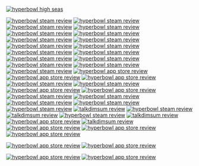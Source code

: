 [![hyperbowl high seas](/images/hyperbowl/hyperbowlhighseasscreenshot/hyperbowlhighseas.png)](https://store.steampowered.com/app/847530/HyperBowl/)

[![hyperbowl steam review](/images/hyperbowl/steam/steam-2022-11-23.png)](https://store.steampowered.com/app/847530/HyperBowl/)
[![hyperbowl steam review](/images/hyperbowl/steam/steam-2022-10-16.png)](https://store.steampowered.com/app/847530/HyperBowl/)
[![hyperbowl steam review](/images/hyperbowl/steam/steam-2022-08-23.png)](https://store.steampowered.com/app/847530/HyperBowl/)
[![hyperbowl steam review](/images/hyperbowl/steam/steam-2022-04-09.png)](https://store.steampowered.com/app/847530/HyperBowl/)
[![hyperbowl steam review](/images/hyperbowl/steam/steam-2022-03-22.png)](https://store.steampowered.com/app/847530/HyperBowl/)
[![hyperbowl steam review](/images/hyperbowl/steam/steam-2022-02-04.png)](https://store.steampowered.com/app/847530/HyperBowl/)
[![hyperbowl steam review](/images/hyperbowl/steam/steam-2022-01-31.png)](https://store.steampowered.com/app/847530/HyperBowl/)
[![hyperbowl steam review](/images/hyperbowl/steam/steam-2022-01-06.png)](https://store.steampowered.com/app/847530/HyperBowl/)
[![hyperbowl steam review](/images/hyperbowl/steam/2021-12-13.png)](https://store.steampowered.com/app/847530/HyperBowl/)
[![hyperbowl steam review](/images/hyperbowl/steam/steam-2021-10-03.png)](https://store.steampowered.com/app/847530/HyperBowl/)
[![hyperbowl steam review](/images/hyperbowl/steam/2021-7-23.png)](https://store.steampowered.com/app/847530/HyperBowl/)
[![hyperbowl steam review](/images/hyperbowl/steam/2021-5-21.png)](https://store.steampowered.com/app/847530/HyperBowl/)
[![hyperbowl steam review](/images/hyperbowl/steam/2021-4-30.png)](https://store.steampowered.com/app/847530/HyperBowl/)
[![hyperbowl steam review](/images/hyperbowl/steam/2021-4-19.png)](https://store.steampowered.com/app/847530/HyperBowl/)
[![hyperbowl steam review](/images/hyperbowl/steam/2021-3-30.png)](https://store.steampowered.com/app/847530/HyperBowl/)
[![hyperbowl steam review](/images/hyperbowl/steam/2021-2-20.png)](https://store.steampowered.com/app/847530/HyperBowl/)
[![hyperbowl steam review](/images/hyperbowl/steam/2021-1-1.png)](https://store.steampowered.com/app/847530/HyperBowl/)
[![hyperbowl app store review](/images/hyperbowl/appstore/12-18-2020.png)](https://apps.apple.com/us/app/hyperbowl/id344209253)
[![hyperbowl app store review](/images/hyperbowl/appstore/12-8-2020.png)](https://apps.apple.com/us/app/hyperbowl/id344209253)
[![hyperbowl app store review](/images/hyperbowl/appstore/12-3-2020.png)](https://apps.apple.com/us/app/hyperbowl/id344209253)
[![hyperbowl steam review](/images/hyperbowl/steam/2020-11-08.png)](https://store.steampowered.com/app/847530/HyperBowl/)
[![hyperbowl steam review](/images/hyperbowl/steam/2020-10-31.png)](https://store.steampowered.com/app/847530/HyperBowl/)
[![hyperbowl app store review](/images/hyperbowl/appstore/8-21-2020.png)](https://apps.apple.com/us/app/hyperbowl/id344209253)
[![hyperbowl app store review](/images/hyperbowl/appstore/3-30-2020.png)](https://apps.apple.com/us/app/hyperbowl/id344209253)
[![hyperbowl steam review](/images/hyperbowl/steam/2020-3-25.png)](https://store.steampowered.com/app/847530/HyperBowl/)
[![hyperbowl steam review](/images/hyperbowl/steam/2020-03-25.png)](https://store.steampowered.com/app/847530/HyperBowl/)
[![hyperbowl steam review](/images/hyperbowl/steam/2019-11-23.png)](https://store.steampowered.com/app/847530/HyperBowl/)
[![hyperbowl steam review](/images/hyperbowl/steam/8-31-2019.png)](https://store.steampowered.com/app/847530/HyperBowl/)
[![hyperbowl steam review](/images/hyperbowl/steam/7-5-2019.png)](https://store.steampowered.com/app/847530/HyperBowl/)
[![talkdimsum review](/images/talkdimsum/appstore/talkdimsum-3-12-2019.png)](https://apps.apple.com/us/app/talk-dim-sum/id953929066)
[![hyperbowl steam review](/images/hyperbowl/steam/steam-2019-02-22.png)](https://store.steampowered.com/app/847530/HyperBowl/)
[![talkdimsum review](/images/talkdimsum/appstore/talkdimsum-1-03-2019.png)](https://apps.apple.com/us/app/talk-dim-sum/id953929066)
[![hyperbowl steam review](/images/hyperbowl/steam/8-12-2018.png)](https://store.steampowered.com/app/847530/HyperBowl/)
[![talkdimsum review](/images/talkdimsum/appstore/talkdimsum-7-10-2018.png)](https://apps.apple.com/us/app/talk-dim-sum/id953929066)
[![hyperbowl app store review](/images/hyperbowl/appstore/11-05-2017.png)](https://apps.apple.com/us/app/hyperbowl/id344209253)
[![talkdimsum review](/images/talkdimsum/appstore/talkdimsum-8-11-2017.png)](https://apps.apple.com/us/app/talk-dim-sum/id953929066)
[![hyperbowl app store review](/images/hyperbowl/appstore/1-20-2015.png)](https://apps.apple.com/us/app/hyperbowl/id344209253)
[![hyperbowl app store review](/images/hyperbowl/appstore/7-03-2014.png)](https://apps.apple.com/us/app/hyperbowl/id344209253)
[![hyperbowl app store review](/images/hyperbowl/appstore/1-16-2013.png)](https://apps.apple.com/us/app/hyperbowl/id344209253)
<!-- [![hyperbowl app store review](/images/hyperbowl/appstore/2-28-2012.png)](https://apps.apple.com/us/app/hyperbowl/id344209253) -->
[![hyperbowl app store review](/images/hyperbowl/appstore/5-13-2012.png)](https://apps.apple.com/us/app/hyperbowl/id344209253)
[![hyperbowl app store review](/images/hyperbowl/appstore/12-11-2011.png)](https://apps.apple.com/us/app/hyperbowl/id344209253)
<!-- [![hyperbowl app store review](/images/hyperbowl/appstore/6-10-2011.png)](https://apps.apple.com/us/app/hyperbowl/id344209253) -->
[![hyperbowl app store review](/images/hyperbowl/appstore/6-09-2010.png)](https://apps.apple.com/us/app/hyperbowl/id344209253)
[![hyperbowl app store review](/images/hyperbowl/appstore/6-04-2010.png)](https://apps.apple.com/us/app/hyperbowl/id344209253)






